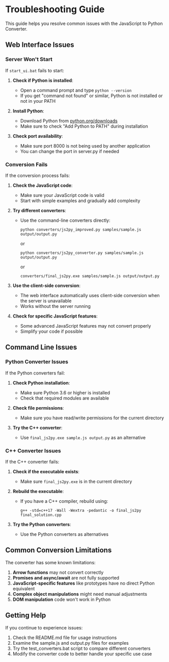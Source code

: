 # Troubleshooting Guide

This guide helps you resolve common issues with the JavaScript to Python Converter.

## Web Interface Issues

### Server Won't Start

If `start_ui.bat` fails to start:

1. **Check if Python is installed**:

   - Open a command prompt and type `python --version`
   - If you get "command not found" or similar, Python is not installed or not in your PATH

2. **Install Python**:

   - Download Python from [python.org/downloads](https://www.python.org/downloads/)
   - Make sure to check "Add Python to PATH" during installation

3. **Check port availability**:
   - Make sure port 8000 is not being used by another application
   - You can change the port in server.py if needed

### Conversion Fails

If the conversion process fails:

1. **Check the JavaScript code**:

   - Make sure your JavaScript code is valid
   - Start with simple examples and gradually add complexity

2. **Try different converters**:

   - Use the command-line converters directly:
     ```
     python converters/js2py_improved.py samples/sample.js output/output.py
     ```
     or
     ```
     python converters/js2py_converter.py samples/sample.js output/output.py
     ```
     or
     ```
     converters/final_js2py.exe samples/sample.js output/output.py
     ```

3. **Use the client-side conversion**:

   - The web interface automatically uses client-side conversion when the server is unavailable
   - Works without the server running

4. **Check for specific JavaScript features**:
   - Some advanced JavaScript features may not convert properly
   - Simplify your code if possible

## Command Line Issues

### Python Converter Issues

If the Python converters fail:

1. **Check Python installation**:

   - Make sure Python 3.6 or higher is installed
   - Check that required modules are available

2. **Check file permissions**:

   - Make sure you have read/write permissions for the current directory

3. **Try the C++ converter**:
   - Use `final_js2py.exe sample.js output.py` as an alternative

### C++ Converter Issues

If the C++ converter fails:

1. **Check if the executable exists**:

   - Make sure `final_js2py.exe` is in the current directory

2. **Rebuild the executable**:

   - If you have a C++ compiler, rebuild using:
     ```
     g++ -std=c++17 -Wall -Wextra -pedantic -o final_js2py final_solution.cpp
     ```

3. **Try the Python converters**:
   - Use the Python converters as alternatives

## Common Conversion Limitations

The converter has some known limitations:

1. **Arrow functions** may not convert correctly
2. **Promises and async/await** are not fully supported
3. **JavaScript-specific features** like prototypes have no direct Python equivalent
4. **Complex object manipulations** might need manual adjustments
5. **DOM manipulation** code won't work in Python

## Getting Help

If you continue to experience issues:

1. Check the README.md file for usage instructions
2. Examine the sample.js and output.py files for examples
3. Try the test_converters.bat script to compare different converters
4. Modify the converter code to better handle your specific use case
